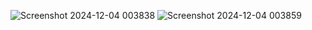 ![Screenshot 2024-12-04 003838](https://github.com/user-attachments/assets/84e3c890-c945-4c71-9b3e-7fb4635a0d86)
![Screenshot 2024-12-04 003859](https://github.com/user-attachments/assets/58aad79d-7bd2-4fea-a693-e5200270d4f2)
